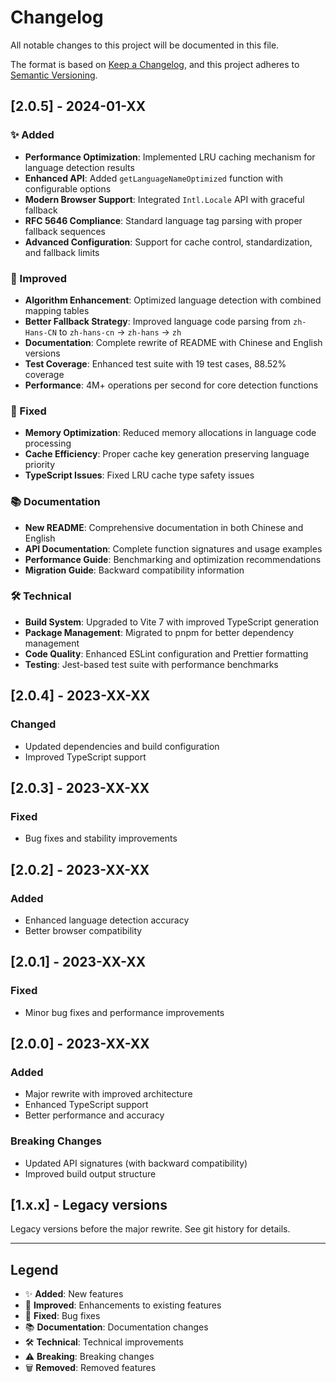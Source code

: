 # Changelog

All notable changes to this project will be documented in this file.

The format is based on [Keep a Changelog](https://keepachangelog.com/en/1.0.0/),
and this project adheres to [Semantic Versioning](https://semver.org/spec/v2.0.0.html).

## [2.0.5] - 2024-01-XX

### ✨ Added
- **Performance Optimization**: Implemented LRU caching mechanism for language detection results
- **Enhanced API**: Added `getLanguageNameOptimized` function with configurable options
- **Modern Browser Support**: Integrated `Intl.Locale` API with graceful fallback
- **RFC 5646 Compliance**: Standard language tag parsing with proper fallback sequences
- **Advanced Configuration**: Support for cache control, standardization, and fallback limits

### 🚀 Improved
- **Algorithm Enhancement**: Optimized language detection with combined mapping tables
- **Better Fallback Strategy**: Improved language code parsing from `zh-Hans-CN` to `zh-hans-cn` → `zh-hans` → `zh`
- **Documentation**: Complete rewrite of README with Chinese and English versions
- **Test Coverage**: Enhanced test suite with 19 test cases, 88.52% coverage
- **Performance**: 4M+ operations per second for core detection functions

### 🔧 Fixed
- **Memory Optimization**: Reduced memory allocations in language code processing
- **Cache Efficiency**: Proper cache key generation preserving language priority
- **TypeScript Issues**: Fixed LRU cache type safety issues

### 📚 Documentation
- **New README**: Comprehensive documentation in both Chinese and English
- **API Documentation**: Complete function signatures and usage examples
- **Performance Guide**: Benchmarking and optimization recommendations
- **Migration Guide**: Backward compatibility information

### 🛠️ Technical
- **Build System**: Upgraded to Vite 7 with improved TypeScript generation
- **Package Management**: Migrated to pnpm for better dependency management
- **Code Quality**: Enhanced ESLint configuration and Prettier formatting
- **Testing**: Jest-based test suite with performance benchmarks

## [2.0.4] - 2023-XX-XX

### Changed
- Updated dependencies and build configuration
- Improved TypeScript support

## [2.0.3] - 2023-XX-XX

### Fixed
- Bug fixes and stability improvements

## [2.0.2] - 2023-XX-XX

### Added
- Enhanced language detection accuracy
- Better browser compatibility

## [2.0.1] - 2023-XX-XX

### Fixed
- Minor bug fixes and performance improvements

## [2.0.0] - 2023-XX-XX

### Added
- Major rewrite with improved architecture
- Enhanced TypeScript support
- Better performance and accuracy

### Breaking Changes
- Updated API signatures (with backward compatibility)
- Improved build output structure

## [1.x.x] - Legacy versions

Legacy versions before the major rewrite. See git history for details.

---

## Legend

- ✨ **Added**: New features
- 🚀 **Improved**: Enhancements to existing features
- 🔧 **Fixed**: Bug fixes
- 📚 **Documentation**: Documentation changes
- 🛠️ **Technical**: Technical improvements
- ⚠️ **Breaking**: Breaking changes
- 🗑️ **Removed**: Removed features